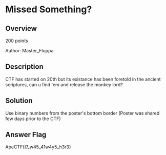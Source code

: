 # Missed Something? #
 
## Overview ##
 
200 points
 
Author: Master_Floppa
 
## Description ##
 
CTF has started on 20th but its existance has been foretold in the ancient scriptures, can u find 'em and release the monkey lord?

## Solution ##
Use binary numbers from the poster's bottom border (Poster was shared few days prior to the CTF)

## Answer Flag ##
ApeCTF{I7_w45_41w4y5_h3r3}

